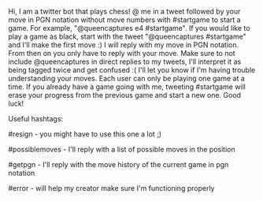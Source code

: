 Hi, I am a twitter bot that plays chess! @ me in a tweet followed by your move in PGN notation without move numbers with #startgame to start a game. For example, "@queencaptures e4 #startgame". If you would like to play a game as black, start with the tweet "@queencaptures #startgame" and I'll make the first move :) I will reply with my move in PGN notation. From then on you only have to reply with your move. Make sure to not include @queencaptures in direct replies to my tweets, I'll interpret it as being tagged twice and get confused :( I'll let you know if I'm having trouble understanding your moves. Each user can only be playing one game at a time. If you already have a game going with me, tweeting #startgame will erase your progress from the previous game and start a new one. Good luck!

Useful hashtags:

#resign - you might have to use this one a lot ;)

#possiblemoves - I'll reply with a list of possible moves in the position

#getpgn - I'll reply with the move history of the current game in pgn notation

#error - will help my creator make sure I'm functioning properly
